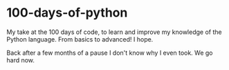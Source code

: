 # 100-days-of-python
My take at the 100 days of code, to learn and improve my knowledge of the Python language. From basics to advanced! I hope.

Back after a few months of a pause I don't know why I even took. We go hard now.
